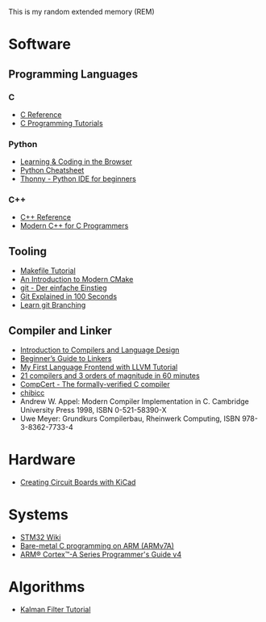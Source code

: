 This is my random extended memory (REM)

# Software

## Programming Languages

### C

- [C Reference](https://en.cppreference.com/w/c.htmlhttps://en.cppreference.com/w/c.html)
- [C Programming Tutorials](https://www.youtube.com/playlist?list=PL_RGaFnxSHWoGzOXqtKeM71OLpvZbuU0P)
  
### Python

- [Learning & Coding in the Browser](https://futurecoder.io/)
- [Python Cheatsheet](https://www.pythoncheatsheet.org/)
- [Thonny - Python IDE for beginners](https://thonny.org/)

### C++

- [C++ Reference](https://en.cppreference.com/w/cpp.html)
- [Modern C++ for C Programmers](https://berthub.eu/articles/posts/c++-1/)
  
## Tooling

- [Makefile Tutorial](https://makefiletutorial.com/)
- [An Introduction to Modern CMake](https://cliutils.gitlab.io/modern-cmake/README.html)
- [git - Der einfache Einstieg](https://rogerdudler.github.io/git-guide/index.de.html)
- [Git Explained in 100 Seconds](https://www.youtube.com/watch?v=hwP7WQkmECE)
- [Learn git Branching](https://learngitbranching.js.org/)

## Compiler and Linker

- [Introduction to Compilers and Language Design](https://www.nd.edu/~dthain/compilerbook/)
- [Beginner’s Guide to Linkers](https://www.lurklurk.org/linkers/linkers.html)
- [My First Language Frontend with LLVM Tutorial](https://llvm.org/docs/tutorial/MyFirstLanguageFrontend/LangImpl01.html)
- [21 compilers and 3 orders of magnitude in 60 minutes](http://venge.net/graydon/talks/CompilerTalk-2019.pdf?utm_source=thenewstack&utm_medium=website&utm_campaign=platform)
- [CompCert - The formally-verified C compiler](https://github.com/AbsInt/CompCert)
- [chibicc](https://github.com/rui314/chibicc)
- Andrew W. Appel: Modern Compiler Implementation in C. Cambridge University Press 1998, ISBN 0-521-58390-X
- Uwe Meyer: Grundkurs Compilerbau, Rheinwerk Computing, ISBN 978-3-8362-7733-4
  
# Hardware

- [Creating Circuit Boards with KiCad](https://www.youtube.com/watch?v=5Be7XOMmPQE)
  
# Systems

- [STM32 Wiki](https://wiki.st.com/stm32mcu/)
- [Bare-metal C programming on ARM (ARMv7A)](https://github.com/umanovskis/baremetal-arm/)
- [ARM® Cortex™-A Series Programmer's Guide v4](https://developer.arm.com/documentation/den0013/d)

# Algorithms

- [Kalman Filter Tutorial](https://www.kalmanfilter.net/)
  
